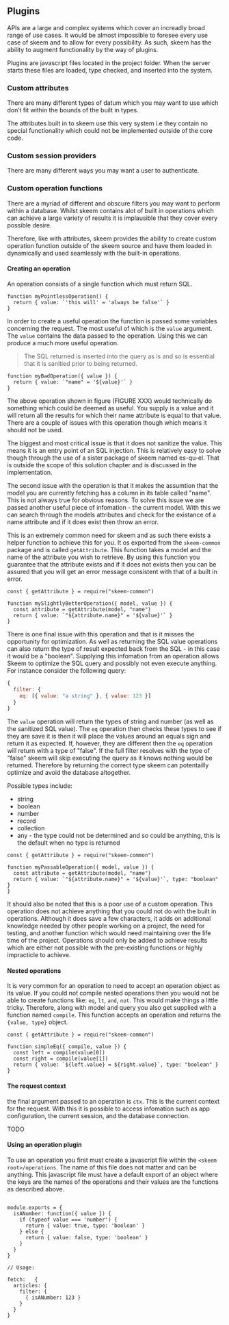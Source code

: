 ## Plugins

APIs are a large and complex systems which cover an increadly broad range of use cases. It would be almost impossible to foresee every use case of skeem and to allow for every possibility. As such, skeem has the ability to augment functionality by the way of plugins.

Plugins are javascript files located in the project folder. When the server starts these files are loaded, type checked, and inserted into the system.

### Custom attributes

There are many different types of datum which you may want to use which don’t fit within the bounds of the built in types.

The attributes built in to skeem use this very system i.e they contain no special functionality which could not be implemented outside of the core code.

### Custom session providers

There are many different ways you may want a user to authenticate.

### Custom operation functions

There are a myriad of different and obscure filters you may want to perform within a database. Whilst skeem contains alot of built in operations which can achieve a large variety of results it is implausible that they cover every possible desire.

Therefore, like with attributes, skeem provides the ability to create custom operation function outside of the skeem source and have them loaded in dynamically and used seamlessly with the built-in operations.

#### Creating an operation

An operation consists of a single function which must return SQL.

```{.javascript caption="The simplist custom operation - it would always return false and so is utterly pointless."}
function myPointlessOperation() {
  return { value: `'this will' = 'always be false'` }
}
```

In order to create a useful operation the function is passed some variables concerning the request. The most useful of which is the `value` argument. The `value` contains the data passed to the operation. Using this we can produce a much more useful operation.

> The SQL returned is inserted into the query as is and so is essential that it is sanitied prior to being returned.

```{.javascript caption="Returns all the records for which the name matches the value supplied. However there are major issues with this and should not be used."}
function myBadOperation({ value }) {
  return { value: `"name" = '${value}'` }
}
```

The above operation shown in figure (FIGURE XXX) would technically do something which could be deemed as useful. You supply is a value and it will return all the results for which their name attribute is equal to that value. There are a couple of issues with this operation though which means it should not be used.

The biggest and most critical issue is that it does not sanitize the value. This means it is an entry point of an SQL injection. This is relatively easy to solve though through the use of a sister package of skeem named es-qu-el. That is outside the scope of this solution chapter and is discussed in the implementation.

The second issue with the operation is that it makes the assumtion that the model you are currently fetching has a column in its table called "name". This is not always true for obvious reasons. To solve this issue we are passed another useful piece of infomation - the current model. With this we can search through the models attributes and check for the existance of a name attribute and if it does exist then throw an error.

This is an extremely common need for skeem and as such there exists a helper function to achieve this for you. It os exported from the `skeem-common` package and is called `getAttribute`. This function takes a model and the name of the attribute you wish to retrieve. By using this function you guarantee that the attribute exists and if it does not exists then you can be assured that you will get an error message consistent with that of a built in error.

```{.javascript caption="Checks to see if name actually exists on the model being queried."}
const { getAttribute } = require("skeem-common")

function mySlightlyBetterOperation({ model, value }) {
  const attribute = getAttribute(model, "name")
  return { value: `"${attribute.name}" = '${value}'` }
}
```

There is one final issue with this operation and that is it misses the opportunity for optimization. As well as returning the SQL value operations can also return the type of result expected back from the SQL - in this case it would be a "boolean". Supplying this infomation from an operation allows Skeem to optimize the SQL query and possibly not even execute anything. For instance consider the following query:

```javascript
{
  filter: {
    eq: [{ value: "a string" }, { value: 123 }]
  }
}
```

The `value` operation will return the types of string and number (as well as the sanitized SQL value). The `eq` operation then checks these types to see if they are save it is then it will place the values around an equals sign and return it as expected. If, however, they are different then the `eq` operation will return with a type of "false". If the full filter resolves with the type of "false" skeem will skip executing the query as it knows nothing would be returned. Therefore by returning the correct type skeem can potentailly optimize and avoid the database altogether.

Possible types include:

- string
- boolean
- number
- record
- collection
- any - the type could not be determined and so could be anything, this is the default when no type is returned

```{.javascript caption="Checks to see if the attribute actually exists and returns the correct type"}
const { getAttribute } = require("skeem-common")

function myPassableOperation({ model, value }) {
  const attribute = getAttribute(model, "name")
  return { value: `"${attribute.name}" = '${value}'`, type: "boolean" }
}
```

It should also be noted that this is a poor use of a custom operation. This operation does not achieve anything that you could not do with the built in operations. Although it does save a few characters, it adds on additional knowledge needed by other people working on a project, the need for testing, and another function which would need maintaining over the life time of the project. Operations should only be added to achieve results which are either not possible with the pre-existing functions or highly impracticle to achieve.

#### Nested operations

It is very common for an operation to need to accept an operation object as its value. If you could not compile nested operations then you would not be able to create functions like: `eq`, `lt`, `and`, `not`. This would make things a little tricky. Therefore, along with model and query you also get supplied with a function named `compile`. This function accepts an operation and returns the `{value, type}` object.

```{.javascript caption="A simple implementation of the eq operaion."}
const { getAttribute } = require("skeem-common")

function simpleEq({ compile, value }) {
  const left = compile(value[0])
  const right = compile(value[1])
  return { value: `${left.value} = ${right.value}`, type: "boolean" }
}
```

#### The request context

the final argument passed to an operation is `ctx`. This is the current context for the request. With this it is possible to access infomation such as app configuration, the current session, and the database connection.

TODO

#### Using an operation plugin

To use an operation you first must create a javascript file within the `<skeem root>/operations`. The name of this file does not matter and can be anything. This javascript file must have a default export of an object where the keys are the names of the operations and their values are the functions as described above.

```{.javascript caption="A full operation plugin file"}

module.exports = {
  isANumber: function({ value }) {
    if (typeof value === 'number') {
      return { value: true, type: 'boolean' }
    } else {
      return { value: false, type: 'boolean' }
    }
  }
}

// Usage:

fetch:   {
  articles: {
    filter: {
      { isANumber: 123 }
    }
  }
}
```
